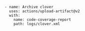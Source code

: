       - name: Archive clover
        uses: actions/upload-artifact@v2
        with:
          name: code-coverage-report
          path: logs/clover.xml
